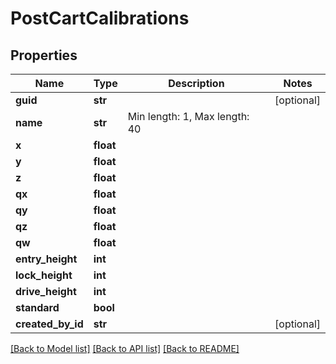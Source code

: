 # PostCartCalibrations

## Properties
Name | Type | Description | Notes
------------ | ------------- | ------------- | -------------
**guid** | **str** |  | [optional] 
**name** | **str** | Min length: 1, Max length: 40 | 
**x** | **float** |  | 
**y** | **float** |  | 
**z** | **float** |  | 
**qx** | **float** |  | 
**qy** | **float** |  | 
**qz** | **float** |  | 
**qw** | **float** |  | 
**entry_height** | **int** |  | 
**lock_height** | **int** |  | 
**drive_height** | **int** |  | 
**standard** | **bool** |  | 
**created_by_id** | **str** |  | [optional] 

[[Back to Model list]](../README.md#documentation-for-models) [[Back to API list]](../README.md#documentation-for-api-endpoints) [[Back to README]](../README.md)



